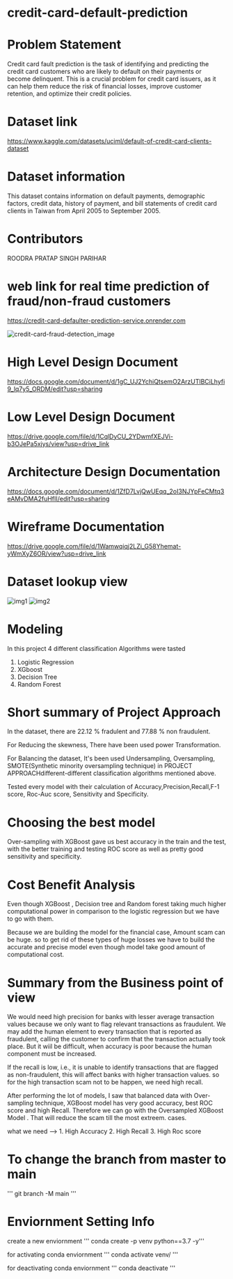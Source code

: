 # credit-card-default-prediction

# Problem Statement
Credit card fault prediction is the task of identifying and predicting the credit card customers who are likely to default on their payments or become delinquent. This is a crucial problem for credit card issuers, as it can help them reduce the risk of financial losses, improve customer retention, and optimize their credit policies.

# Dataset link
https://www.kaggle.com/datasets/uciml/default-of-credit-card-clients-dataset

# Dataset information
This dataset contains information on default payments, demographic factors, credit data, history of payment, and bill statements
of credit card clients in Taiwan from April 2005 to September 2005.

# Contributors
  ROODRA PRATAP SINGH PARIHAR

# web link for real time prediction of fraud/non-fraud customers
 
 https://credit-card-defaulter-prediction-service.onrender.com
 
   

![credit-card-fraud-detection_image](https://user-images.githubusercontent.com/113835698/218536166-a3340aac-b3b8-4df3-a1e1-3d02255621dc.jpg)


# High Level Design Document
https://docs.google.com/document/d/1gC_UJ2YchiQtsemO2ArzUTlBCiLhyfi9_lq7y5_ORDM/edit?usp=sharing


# Low Level Design Document
https://drive.google.com/file/d/1CqlDyCU_2YDwmfXEJVi-b3OJePa5xjys/view?usp=drive_link


# Architecture Design Documentation
https://docs.google.com/document/d/1ZfD7LvjQwUEqq_2oI3NJYpFeCMtq3eAMvDMA2fuHfII/edit?usp=sharing

# Wireframe Documentation
https://drive.google.com/file/d/1Wamwqiqj2LZi_G58Yhemat-yWmXyZ6OR/view?usp=drive_link







# Dataset lookup view
 ![img1](https://user-images.githubusercontent.com/113835698/218663213-7d4ba745-b5b6-47e1-9fef-59f5eba21770.jpg)
 ![img2](https://user-images.githubusercontent.com/113835698/218663668-5875aabc-2dfd-40ee-844c-1f45684bcfd2.jpg)



# Modeling 
 In this project 4 different classification Algorithms were tasted
  1. Logistic Regression
  2. XGboost 
  3. Decision Tree
  4. Random Forest

# Short summary of Project Approach 

  In the dataset, there are 22.12 % fradulent and 77.88 % non fraudulent.
  
  For Reducing the skewness, There have been used power Transformation.

  For Balancing the dataset, It's been used Undersampling, Oversampling, SMOTE(Synthetic minority oversampling technique) in PROJECT APPROACHdifferent-different classification algorithms mentioned above.

  Tested every model with their calculation of Accuracy,Precision,Recall,F-1 score, Roc-Auc score, Sensitivity and Specificity.


  
  
# Choosing the best model
Over-sampling with XGBoost gave us best accuracy in the train and the test, with the better training and testing ROC score as well as pretty good sensitivity and specificity.

# Cost Benefit Analysis
Even though XGBoost , Decision tree and Random forest taking much higher computational power in comparison to the logistic regression but we have to go with them.

Because we are building the model for the financial case, Amount scam can be huge. so to get rid of these types of huge losses we have to build the accurate and precise model even though model take good amount of computational cost.

# Summary from the Business point of view
 We would need high precision for banks with lesser average transaction values because we only want to flag relevant transactions as fraudulent. We may add the human element to every transaction that is reported as fraudulent, calling the customer to confirm that the transaction actually took place. But it wiil be difficult, when accuracy is poor because the human component must be increased.
 



If the recall is low, i.e., it is unable to identify transactions that are flagged as non-fraudulent, this will affect banks with higher transaction values. so for the high transaction scam not to be happen, we need high recall.


After performing the lot of models, I saw that balanced data with Over-sampling technique, XGBoost model has very good accuracy, best ROC score and high Recall. Therefore we can go with the Oversampled XGBoost Model . That will reduce the scam till the most extreem. cases.

what we need --> 1. High Accuracy 2. High Recall 3. High Roc score





# To change the branch from master to main
''' git branch -M main '''

# Enviornment Setting Info
create a new enviornment
       ''' conda create -p venv python==3.7 -y'''

for activating conda enviornment
''' conda activate venv/ '''

for deactivating conda enviornment
''' conda deactivate '''



